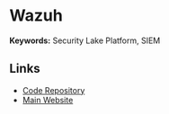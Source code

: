 # Wazuh

**Keywords:** Security Lake Platform, SIEM

## Links

- [Code Repository](https://github.com/wazuh/wazuh)
- [Main Website](https://wazuh.com)

